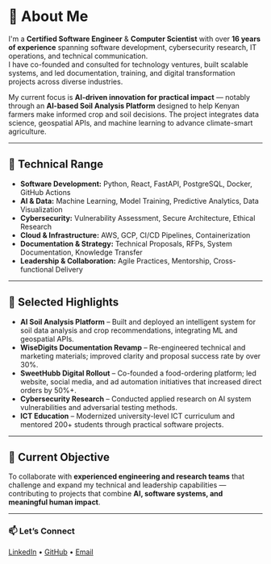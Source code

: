 # 👋 About Me

I'm a **Certified Software Engineer** & **Computer Scientist** with over **16 years of experience** spanning software development, cybersecurity research, IT operations, and technical communication.  
I have co-founded and consulted for technology ventures, built scalable systems, and led documentation, training, and digital transformation projects across diverse industries.

My current focus is **AI-driven innovation for practical impact** — notably through an **AI-based Soil Analysis Platform** designed to help Kenyan farmers make informed crop and soil decisions. The project integrates data science, geospatial APIs, and machine learning to advance climate-smart agriculture.

---

## 🧠 Technical Range

- **Software Development:** Python, React, FastAPI, PostgreSQL, Docker, GitHub Actions  
- **AI & Data:** Machine Learning, Model Training, Predictive Analytics, Data Visualization  
- **Cybersecurity:** Vulnerability Assessment, Secure Architecture, Ethical Research  
- **Cloud & Infrastructure:** AWS, GCP, CI/CD Pipelines, Containerization  
- **Documentation & Strategy:** Technical Proposals, RFPs, System Documentation, Knowledge Transfer  
- **Leadership & Collaboration:** Agile Practices, Mentorship, Cross-functional Delivery

---

## 🚀 Selected Highlights

- **AI Soil Analysis Platform** – Built and deployed an intelligent system for soil data analysis and crop recommendations, integrating ML and geospatial APIs.  
- **WiseDigits Documentation Revamp** – Re-engineered technical and marketing materials; improved clarity and proposal success rate by over 30%.  
- **SweetHubb Digital Rollout** – Co-founded a food-ordering platform; led website, social media, and ad automation initiatives that increased direct orders by 50%+.  
- **Cybersecurity Research** – Conducted applied research on AI system vulnerabilities and adversarial testing methods.  
- **ICT Education** – Modernized university-level ICT curriculum and mentored 200+ students through practical software projects.

---

## 🎯 Current Objective

To collaborate with **experienced engineering and research teams** that challenge and expand my technical and leadership capabilities — contributing to projects that combine **AI, software systems, and meaningful human impact**.

---

### 📫 Let’s Connect
[LinkedIn](#) • [GitHub](#) • [Email](#)

